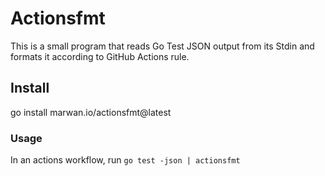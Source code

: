 # Actionsfmt

This is a small program that reads Go Test JSON output from its Stdin and formats it according to GitHub Actions rule. 

## Install

go install marwan.io/actionsfmt@latest

### Usage

In an actions workflow, run `go test -json | actionsfmt`
